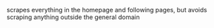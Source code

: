 scrapes everything in the homepage and following pages, but avoids scraping anything outside the general domain
